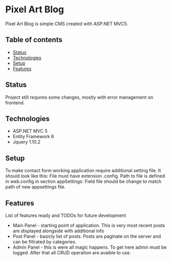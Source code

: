 # Pixel Art Blog
Pixel Art Blog is simple CMS created with ASP.NET MVC5.  

## Table of contents
* [Status](#status)
* [Technologies](#technologies)
* [Setup](#setup)
* [Features](#features)


## Status
Project still requires some changes, mostly with error management on frontend. 


## Technologies
* ASP.NET MVC 5
* Entity Framework 6 
* Jquery 1.10.2


## Setup
To make contact form working application require additional setting file. It should look like this:
  <appSettings>
    <add key="mailAccount" value="example@email.com" />
    <add key="mailPassword" value="ExamplePassword" />
    <add key="host" value="smtp.gmail.com" />
    <add key="port" value="587" />
    <add key="enableSsl" value="true" />
  </appSettings>
File must have extension .config. Path to file is defined in web.config in section appSettings: 
  <appSettings file="..\..\appsettings.config">
Field file should be change to match path of new appsettings file.


## Features
List of features ready and TODOs for future development
* Main Panel - starting point of application. This is very most recent posts are displayed alongside with additional info
* Post Panel - basicly list of posts. Posts are paginate on the server and can be filtrated by categories.
* Admin Panel - this is were all magic happens. To get here admin must be logged. After that all CRUD operation are avaible to use.




